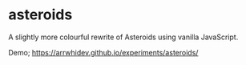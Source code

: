 # asteroids

A slightly more colourful rewrite of Asteroids using vanilla JavaScript.

Demo; https://arrwhidev.github.io/experiments/asteroids/
